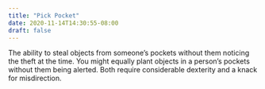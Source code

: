 ```yaml
---
title: "Pick Pocket"
date: 2020-11-14T14:30:55-08:00
draft: false
---
```


The ability to steal objects from someone’s pockets without them noticing the theft at the time. You might equally plant objects in a person’s pockets without them being alerted. Both require considerable dexterity and a knack for misdirection.